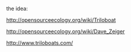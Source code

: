 the idea:

http://opensourceecology.org/wiki/Triloboat

http://opensourceecology.org/wiki/Dave_Zeiger

http://www.triloboats.com/
